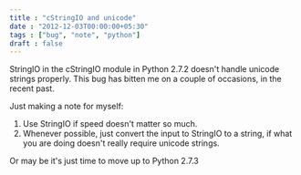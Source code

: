 ```yaml
---
title : "cStringIO and unicode"
date : "2012-12-03T00:00:00+05:30"
tags : ["bug", "note", "python"]
draft : false
---
```


StringIO in the cStringIO module in Python 2.7.2 doesn't handle
unicode strings properly.  This bug has bitten me on a couple of
occasions, in the recent past.

Just making a note for myself:

1.  Use StringIO if speed doesn't matter so much.
2.  Whenever possible, just convert the input to StringIO to a
    string, if what you are doing doesn't really require unicode
    strings.

Or may be it's just time to move up to Python 2.7.3
